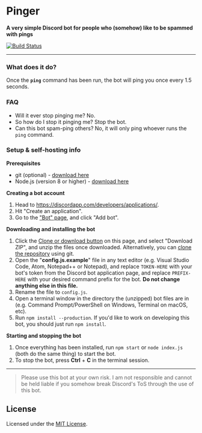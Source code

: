 # Pinger

**A very simple Discord bot for people who (somehow) like to be spammed with pings**

[![Build Status](https://travis-ci.org/suvanl/Pinger.svg?branch=master)](https://travis-ci.org/suvanl/Pinger)

----------

### What does it do?
Once the **`ping`** command has been run, the bot will ping you once every 1.5 seconds.

### FAQ
- Will it ever stop pinging me? No. 
- So how do I stop it pinging me? Stop the bot.
- Can this bot spam-ping others? No, it will only ping whoever runs the `ping` command.

### Setup & self-hosting info
**Prerequisites**
- git (optional) - [download here](https://git-scm.com/downloads)
- Node.js (version 8 or higher) - [download here](https://nodejs.org/en/)

**Creating a bot account**
1. Head to https://discordapp.com/developers/applications/.
2. Hit "Create an application".
3. Go to the ["Bot" page](https://vgy.me/M8axSa.png), and click "Add bot".

**Downloading and installing the bot**
1. Click the [Clone or download button](https://vgy.me/nSL8xK.png) on this page, and select "Download ZIP", and unzip the files once downloaded. Alternatively, you can [clone the repository](https://help.github.com/articles/cloning-a-repository/) using git.
2. Open the "**config.js.example**" file in any text editor (e.g. Visual Studio Code, Atom, Notepad++ or Notepad), and replace `TOKEN-HERE` with your bot's token from the Discord bot application page, and replace `PREFIX-HERE` with your desired command prefix for the bot. **Do not change anything else in this file.**
3. Rename the file to `config.js`.
4. Open a terminal window in the directory the (unzipped) bot files are in (e.g. Command Prompt/PowerShell on Windows, Terminal on macOS, etc).
5. Run `npm install --production`. If you'd like to work on developing this bot, you should just run `npm install`.

**Starting and stopping the bot**
1. Once everything has been installed, run `npm start` or `node index.js` (both do the same thing) to start the bot.
2. To stop the bot, press **Ctrl** + **C** in the terminal session.

----------

> Please use this bot at your own risk. I am not responsible and cannot be held liable if you somehow break Discord's ToS through the use of this bot.

## License
Licensed under the [MIT License](https://github.com/suvanl/Pinger/blob/master/LICENSE).
